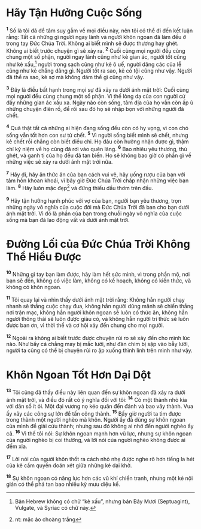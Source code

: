 # Hãy Tận Hưởng Cuộc Sống
<sup><b>1</b></sup> Số là tôi đã để tâm suy gẫm về mọi điều này, nên tôi có thể đi đến kết luận rằng: Tất cả những gì người ngay lành và người khôn ngoan đã làm đều ở trong tay Đức Chúa Trời. Không ai biết mình sẽ được thương hay ghét. Không ai biết trước chuyện gì sẽ xảy ra. <sup><b>2</b></sup> Cuối cùng mọi người đều cùng chung một số phận, người ngay lành cũng như kẻ gian ác, người tốt cũng như kẻ xấu,[^1] người trong sạch cũng như kẻ ô uế, người dâng các của lễ cũng như kẻ chẳng dâng gì. Người tốt ra sao, kẻ có tội cũng như vậy. Người đã thề ra sao, kẻ sợ mà không dám thề gì cũng như vậy.

<sup><b>3</b></sup> Đây là điều bất hạnh trong mọi sự đã xảy ra dưới ánh mặt trời: Cuối cùng mọi người đều cùng chung một số phận. Vì thế lòng dạ của con người cứ đầy những gian ác xấu xa. Ngày nào còn sống, tâm địa của họ vẫn còn ấp ủ những chuyện điên rồ, để rồi sau đó họ sẽ nhập bọn với những người đã chết.

<sup><b>4</b></sup> Quả thật tất cả những ai hiện đang sống đều còn có hy vọng, vì con chó sống vẫn tốt hơn con sư tử chết. <sup><b>5</b></sup> Vì người sống biết mình sẽ chết, nhưng kẻ chết rồi chẳng còn biết điều chi. Họ đâu còn hưởng nhận được gì, thậm chí kỷ niệm về họ cũng đã rơi vào quên lãng. <sup><b>6</b></sup> Bao nhiêu yêu thương, thù ghét, và ganh tị của họ đều đã tan biến. Họ sẽ không bao giờ có phần gì về những việc sẽ xảy ra dưới ánh mặt trời nữa.

<sup><b>7</b></sup> Hãy đi, hãy ăn thức ăn của bạn cách vui vẻ, hãy uống rượu của bạn với tâm hồn khoan khoái, vì bây giờ Đức Chúa Trời chấp nhận những việc bạn làm. <sup><b>8</b></sup> Hãy luôn mặc đẹp[^2] và đừng thiếu dầu thơm trên đầu.

<sup><b>9</b></sup> Hãy tận hưởng hạnh phúc với vợ của bạn, người bạn yêu thương, trọn những ngày vô nghĩa của cuộc đời mà Đức Chúa Trời đã ban cho bạn dưới ánh mặt trời. Vì đó là phần của bạn trong chuỗi ngày vô nghĩa của cuộc sống mà bạn đã lao động vất vả dưới ánh mặt trời.


# Đường Lối của Đức Chúa Trời Không Thể Hiểu Được
<sup><b>10</b></sup> Những gì tay bạn làm được, hãy làm hết sức mình, vì trong phần mộ, nơi bạn sẽ đến, không có việc làm, không có kế hoạch, không có kiến thức, và không có khôn ngoan.

<sup><b>11</b></sup> Tôi quay lại và nhìn thấy dưới ánh mặt trời rằng: Không hẳn người chạy nhanh sẽ thắng cuộc chạy đua, không hẳn người dũng mãnh sẽ chiến thắng nơi trận mạc, không hẳn người khôn ngoan sẽ luôn có thức ăn, không hẳn người thông thái sẽ luôn được giàu có, và không hẳn người tri thức sẽ luôn được ban ơn, vì thời thế và cơ hội xảy đến chung cho mọi người.

<sup><b>12</b></sup> Ngoài ra không ai biết trước được chuyện rủi ro sẽ xảy đến cho mình lúc nào. Như bầy cá chẳng may bị mắc lưới, như đàn chim bị sập vào bẫy lưới, người ta cũng có thể bị chuyện rủi ro ập xuống thình lình trên mình như vậy.


# Khôn Ngoan Tốt Hơn Dại Dột
<sup><b>13</b></sup> Tôi cũng đã thấy điều này liên quan đến sự khôn ngoan đã xảy ra dưới ánh mặt trời, và điều đó rất có ý nghĩa đối với tôi: <sup><b>14</b></sup> Có một thành nhỏ kia với dân số ít ỏi. Một đại vương nọ kéo quân đến đánh và bao vây thành. Vua ấy xây các công sự lớn để tấn công thành. <sup><b>15</b></sup> Bấy giờ người ta tìm được trong thành một người nghèo mà khôn. Người ấy đã dùng sự khôn ngoan của mình để giải cứu thành; nhưng sau đó không ai nhớ đến người nghèo ấy cả. <sup><b>16</b></sup> Vì thế tôi nói: Sự khôn ngoan mạnh hơn vũ lực, nhưng sự khôn ngoan của người nghèo bị coi thường, và lời nói của người nghèo không được ai đếm xỉa.

<sup><b>17</b></sup> Lời nói của người khôn thốt ra cách nhỏ nhẹ được nghe rõ hơn tiếng la hét của kẻ cầm quyền đoán xét giữa những kẻ dại khờ.

<sup><b>18</b></sup> Sự khôn ngoan có năng lực hơn các vũ khí chiến tranh, nhưng một kẻ nội gián có thể phá tan bao nhiêu kỳ mưu diệu kế.

[^1]: Bản Hebrew không có chữ “kẻ xấu”, nhưng bản Bảy Mươi (Septuagint), Vulgate, và Syriac có chữ này.
[^2]: nt: mặc áo choàng trắng